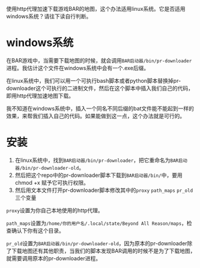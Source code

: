 使用http代理加速下载游戏BAR的地图，这个办法适用linux系统。它是否适用windows系统？请往下读自行判断。

# windows系统
在BAR游戏中，当需要下载地图的时候，就会调用`BAR启动器/bin/pr-downloader`进程。我估计这个文件在windows系统中会有一个.exe后缀。

在linux系统中，我们可以用一个可执行bash脚本或者python脚本替换掉pr-downloader这个可执行的二进制文件，然后在这个脚本中插入我们自己的代码，即用http代理加速地图下载。

我不知道在windows系统中，插入一个同名不同后缀的bat文件能不能起到一样的效果，来帮我们插入自己的代码。如果能做到这一点，这个办法就是可行的。

# 安装
1. 在linux系统中，找到`BAR启动器/bin/pr-downloader`，把它重命名为`BAR启动器/bin/pr-downloader-old`。
2. 然后把这个repo中的pr-downloader脚本下载到`BAR启动器/bin/`中，要用chmod +x 赋予它可执行权限。
3. 然后用文本文件打开pr-downloader脚本修改其中的`proxy` `path_maps`  `pr_old` 三个变量

`proxy`设置为你自己本地使用的http代理。

`path_maps`设置为`/home/你的用户名/.local/state/Beyond All Reason/maps`，检查确认下你有这个目录。

`pr_old`设置为`BAR启动器/bin/pr-downloader-old`，因为原本的pr-downloader除了下载地图还有其他职责，当我们的脚本发现BAR调用的时候不是为了下载地图，就需要调用原本的pr-downloader进程。


